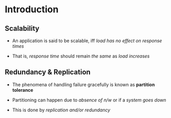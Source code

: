 # Introduction

## Scalability

- An application is said to be scalable, iff *load has no effect on response times*

- That is, *response time* should remain *the same* as *load increases*

## Redundancy & Replication

- The phenomena of handling failure gracefully is known as **partition tolerance**

- Partitioning can happen due to *absence of n/w* or if a *system goes down*

- This is done by *replication and/or redundancy*
